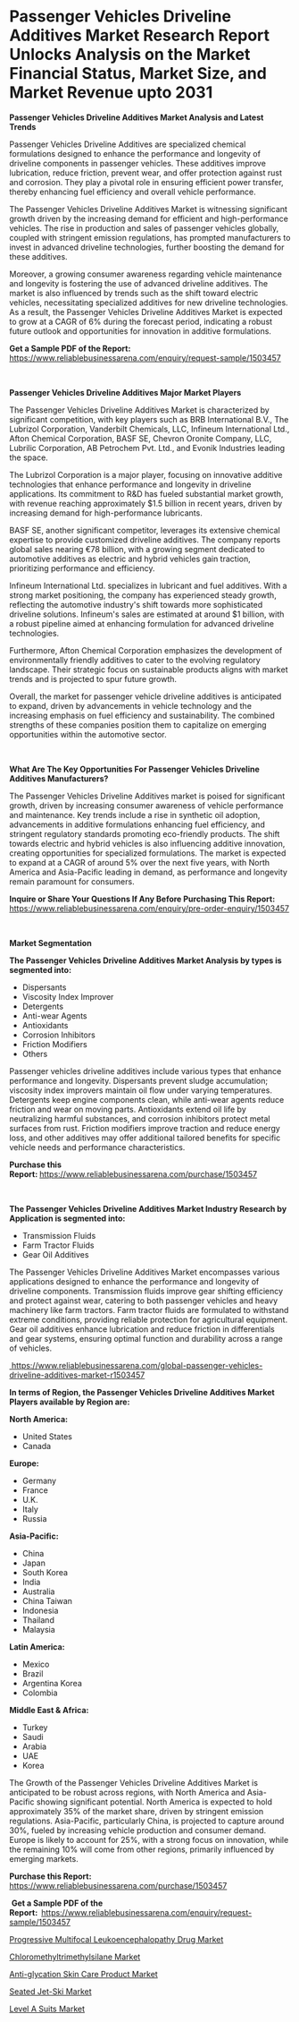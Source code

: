 <p><h1>Passenger Vehicles Driveline Additives Market Research Report Unlocks Analysis on the Market Financial Status, Market Size, and Market Revenue upto 2031</h1></p><p><strong>Passenger Vehicles Driveline Additives Market Analysis and Latest Trends</strong></p>
<p><p>Passenger Vehicles Driveline Additives are specialized chemical formulations designed to enhance the performance and longevity of driveline components in passenger vehicles. These additives improve lubrication, reduce friction, prevent wear, and offer protection against rust and corrosion. They play a pivotal role in ensuring efficient power transfer, thereby enhancing fuel efficiency and overall vehicle performance.</p><p>The Passenger Vehicles Driveline Additives Market is witnessing significant growth driven by the increasing demand for efficient and high-performance vehicles. The rise in production and sales of passenger vehicles globally, coupled with stringent emission regulations, has prompted manufacturers to invest in advanced driveline technologies, further boosting the demand for these additives. </p><p>Moreover, a growing consumer awareness regarding vehicle maintenance and longevity is fostering the use of advanced driveline additives. The market is also influenced by trends such as the shift toward electric vehicles, necessitating specialized additives for new driveline technologies. As a result, the Passenger Vehicles Driveline Additives Market is expected to grow at a CAGR of 6% during the forecast period, indicating a robust future outlook and opportunities for innovation in additive formulations.</p></p>
<p><strong>Get a Sample PDF of the Report:&nbsp;</strong> <a href="https://www.reliablebusinessarena.com/enquiry/request-sample/1503457?utm_campaign=1290&utm_medium=2&utm_source=Github&utm_content=ia&utm_term=27092024&utm_id=passenger-vehicles-driveline-additives">https://www.reliablebusinessarena.com/enquiry/request-sample/1503457</a></p>
<p>&nbsp;</p>
<p><strong>Passenger Vehicles Driveline Additives Major Market Players</strong></p>
<p><p>The Passenger Vehicles Driveline Additives Market is characterized by significant competition, with key players such as BRB International B.V., The Lubrizol Corporation, Vanderbilt Chemicals, LLC, Infineum International Ltd., Afton Chemical Corporation, BASF SE, Chevron Oronite Company, LLC, Lubrilic Corporation, AB Petrochem Pvt. Ltd., and Evonik Industries leading the space.</p><p>The Lubrizol Corporation is a major player, focusing on innovative additive technologies that enhance performance and longevity in driveline applications. Its commitment to R&D has fueled substantial market growth, with revenue reaching approximately $1.5 billion in recent years, driven by increasing demand for high-performance lubricants.</p><p>BASF SE, another significant competitor, leverages its extensive chemical expertise to provide customized driveline additives. The company reports global sales nearing €78 billion, with a growing segment dedicated to automotive additives as electric and hybrid vehicles gain traction, prioritizing performance and efficiency.</p><p>Infineum International Ltd. specializes in lubricant and fuel additives. With a strong market positioning, the company has experienced steady growth, reflecting the automotive industry's shift towards more sophisticated driveline solutions. Infineum's sales are estimated at around $1 billion, with a robust pipeline aimed at enhancing formulation for advanced driveline technologies.</p><p>Furthermore, Afton Chemical Corporation emphasizes the development of environmentally friendly additives to cater to the evolving regulatory landscape. Their strategic focus on sustainable products aligns with market trends and is projected to spur future growth.</p><p>Overall, the market for passenger vehicle driveline additives is anticipated to expand, driven by advancements in vehicle technology and the increasing emphasis on fuel efficiency and sustainability. The combined strengths of these companies position them to capitalize on emerging opportunities within the automotive sector.</p></p>
<p>&nbsp;</p>
<p><strong>What Are The Key Opportunities For Passenger Vehicles Driveline Additives Manufacturers?</strong></p>
<p><p>The Passenger Vehicles Driveline Additives market is poised for significant growth, driven by increasing consumer awareness of vehicle performance and maintenance. Key trends include a rise in synthetic oil adoption, advancements in additive formulations enhancing fuel efficiency, and stringent regulatory standards promoting eco-friendly products. The shift towards electric and hybrid vehicles is also influencing additive innovation, creating opportunities for specialized formulations. The market is expected to expand at a CAGR of around 5% over the next five years, with North America and Asia-Pacific leading in demand, as performance and longevity remain paramount for consumers.</p></p>
<p><strong>Inquire or Share Your Questions If Any Before Purchasing This Report:</strong> <a href="https://www.reliablebusinessarena.com/enquiry/pre-order-enquiry/1503457?utm_campaign=1290&utm_medium=2&utm_source=Github&utm_content=ia&utm_term=27092024&utm_id=passenger-vehicles-driveline-additives">https://www.reliablebusinessarena.com/enquiry/pre-order-enquiry/1503457</a></p>
<p>&nbsp;</p>
<p><strong>Market Segmentation</strong></p>
<p><strong>The Passenger Vehicles Driveline Additives Market Analysis by types is segmented into:</strong></p>
<p><ul><li>Dispersants</li><li>Viscosity Index Improver</li><li>Detergents</li><li>Anti-wear Agents</li><li>Antioxidants</li><li>Corrosion Inhibitors</li><li>Friction Modifiers</li><li>Others</li></ul></p>
<p><p>Passenger vehicles driveline additives include various types that enhance performance and longevity. Dispersants prevent sludge accumulation; viscosity index improvers maintain oil flow under varying temperatures. Detergents keep engine components clean, while anti-wear agents reduce friction and wear on moving parts. Antioxidants extend oil life by neutralizing harmful substances, and corrosion inhibitors protect metal surfaces from rust. Friction modifiers improve traction and reduce energy loss, and other additives may offer additional tailored benefits for specific vehicle needs and performance characteristics.</p></p>
<p><strong>Purchase this Report:&nbsp;</strong><a href="https://www.reliablebusinessarena.com/purchase/1503457?utm_campaign=1290&utm_medium=2&utm_source=Github&utm_content=ia&utm_term=27092024&utm_id=passenger-vehicles-driveline-additives">https://www.reliablebusinessarena.com/purchase/1503457</a></p>
<p>&nbsp;</p>
<p><strong>The Passenger Vehicles Driveline Additives Market Industry Research by Application is segmented into:</strong></p>
<p><ul><li>Transmission Fluids</li><li>Farm Tractor Fluids</li><li>Gear Oil Additives</li></ul></p>
<p><p>The Passenger Vehicles Driveline Additives Market encompasses various applications designed to enhance the performance and longevity of driveline components. Transmission fluids improve gear shifting efficiency and protect against wear, catering to both passenger vehicles and heavy machinery like farm tractors. Farm tractor fluids are formulated to withstand extreme conditions, providing reliable protection for agricultural equipment. Gear oil additives enhance lubrication and reduce friction in differentials and gear systems, ensuring optimal function and durability across a range of vehicles.</p></p>
<p><a href="https://www.reliablebusinessarena.com/global-passenger-vehicles-driveline-additives-market-r1503457?utm_campaign=1290&utm_medium=2&utm_source=Github&utm_content=ia&utm_term=27092024&utm_id=passenger-vehicles-driveline-additives">&nbsp;https://www.reliablebusinessarena.com/global-passenger-vehicles-driveline-additives-market-r1503457</a></p>
<p><strong>In terms of Region, the Passenger Vehicles Driveline Additives Market Players available by Region are:</strong></p>
<p>
    <p> <strong> North America: </strong>
        <ul>
            <li>United States</li>
            <li>Canada</li>
        </ul>
        </p> 
    <p> <strong> Europe: </strong>
        <ul>
            <li>Germany</li>
            <li>France</li>
            <li>U.K.</li>
            <li>Italy</li>
            <li>Russia</li>
        </ul>
        </p> 
    <p> <strong> Asia-Pacific: </strong>
        <ul>
            <li>China</li>
            <li>Japan</li>
            <li>South Korea</li>
            <li>India</li>
            <li>Australia</li>
            <li>China Taiwan</li>
            <li>Indonesia</li>
            <li>Thailand</li>
            <li>Malaysia</li>
        </ul>
        </p> 
    <p> <strong> Latin America: </strong>
        <ul>
            <li>Mexico</li>
            <li>Brazil</li>
            <li>Argentina Korea</li>
            <li>Colombia</li>
        </ul>
        </p> 
    <p> <strong> Middle East & Africa: </strong>
        <ul>
            <li>Turkey</li>
            <li>Saudi</li>
            <li>Arabia</li>
            <li>UAE</li>
            <li>Korea</li>
        </ul>
    </p>
    </p>
<p><p>The Growth of the Passenger Vehicles Driveline Additives Market is anticipated to be robust across regions, with North America and Asia-Pacific showing significant potential. North America is expected to hold approximately 35% of the market share, driven by stringent emission regulations. Asia-Pacific, particularly China, is projected to capture around 30%, fueled by increasing vehicle production and consumer demand. Europe is likely to account for 25%, with a strong focus on innovation, while the remaining 10% will come from other regions, primarily influenced by emerging markets.</p></p>
<p><strong>Purchase this Report: </strong><a href="https://www.reliablebusinessarena.com/purchase/1503457?utm_campaign=1290&utm_medium=2&utm_source=Github&utm_content=ia&utm_term=27092024&utm_id=passenger-vehicles-driveline-additives">https://www.reliablebusinessarena.com/purchase/1503457</a></p>
<p>&nbsp;<strong>Get a Sample PDF of the Report:&nbsp;&nbsp;</strong><a href="https://www.reliablebusinessarena.com/enquiry/request-sample/1503457?utm_campaign=1290&utm_medium=2&utm_source=Github&utm_content=ia&utm_term=27092024&utm_id=passenger-vehicles-driveline-additives">https://www.reliablebusinessarena.com/enquiry/request-sample/1503457</a></p>
<p><strong></strong></p>
<p><p><a href="https://github.com/lylyparadise/Market-Research-Report-List-5/blob/main/progressive-multifocal-leukoencephalopathy-drug-market.md?utm_campaign=1290&utm_medium=2&utm_source=Github&utm_content=ia&utm_term=27092024&utm_id=passenger-vehicles-driveline-additives">Progressive Multifocal Leukoencephalopathy Drug Market</a></p><p><a href="https://www.linkedin.com/pulse/chloromethyltrimethylsilane-market-outlook-share-analysis-hqsdf?trackingId=Id%2FbFtcMTb6va39YCS964g%3D%3D&utm_campaign=1290&utm_medium=2&utm_source=Github&utm_content=ia&utm_term=27092024&utm_id=passenger-vehicles-driveline-additives">Chloromethyltrimethylsilane Market</a></p><p><a href="https://issuu.com/reportprime-2/docs/anti-glycation-skin-care-product-ma_d7e5b36c350728?utm_campaign=1290&utm_medium=2&utm_source=Github&utm_content=ia&utm_term=27092024&utm_id=passenger-vehicles-driveline-additives">Anti-glycation Skin Care Product Market</a></p><p><a href="https://issuu.com/reportprime-2/docs/seated-jet-ski-market-size-2030.ppt_8449ba56ee8704?utm_campaign=1290&utm_medium=2&utm_source=Github&utm_content=ia&utm_term=27092024&utm_id=passenger-vehicles-driveline-additives">Seated Jet-Ski Market</a></p><p><a href="https://www.linkedin.com/pulse/level-suits-market-size-share-growth-analysis-type-application-dnhcc?trackingId=10gF%2B9orRbKquZLAPpoLWg%3D%3D&utm_campaign=1290&utm_medium=2&utm_source=Github&utm_content=ia&utm_term=27092024&utm_id=passenger-vehicles-driveline-additives">Level A Suits Market</a></p></p>